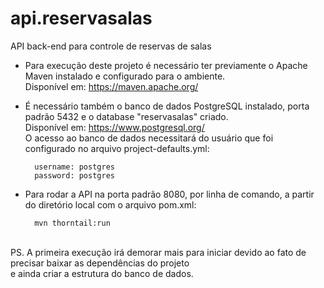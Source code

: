 # api.reservasalas

API back-end para controle de reservas de salas

* Para execução deste projeto é necessário ter previamente o Apache Maven instalado e configurado para o ambiente.
<br>Disponível em: https://maven.apache.org/

* É necessário também o banco de dados PostgreSQL instalado, porta padrão 5432 e o database "reservasalas" criado.
<br>Disponível em: https://www.postgresql.org/
<br>O acesso ao banco de dados necessitará do usuário que foi configurado no arquivo project-defaults.yml:

        username: postgres
        password: postgres

* Para rodar a API na porta padrão 8080, por linha de comando, a partir do diretório local com o arquivo pom.xml:

        mvn thorntail:run

<br>PS. A primeira execução irá demorar mais para iniciar devido ao fato de precisar baixar as dependências do projeto
<br> e ainda criar a estrutura do banco de dados.